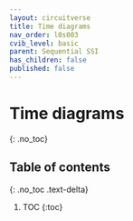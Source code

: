 ```yaml
---
layout: circuitverse
title: Time diagrams
nav_order: l0s003
cvib_level: basic
parent: Sequential SSI
has_children: false
published: false
---
```


# Time diagrams
{: .no_toc}

## Table of contents
{: .no_toc .text-delta}

1. TOC
{:toc}

